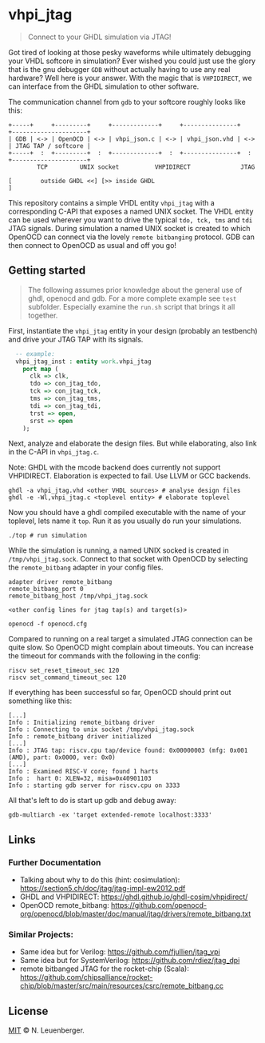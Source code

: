 # vhpi_jtag
> Connect to your GHDL simulation via JTAG!

Got tired of looking at those pesky waveforms while ultimately debugging your VHDL softcore in simulation? Ever wished you could just use the glory that is the gnu debugger `GDB` without actually having to use any real hardware? Well here is your answer. With the magic that is `VHPIDIRECT`, we can interface from the GHDL simulation to other software.

The communication channel from `gdb` to your softcore roughly looks like this:

```
+-----+     +---------+     +-------------+     +---------------+     +---------------------+
| GDB | <-> | OpenOCD | <-> | vhpi_json.c | <-> | vhpi_json.vhd | <-> | JTAG TAP / softcore |
+-----+  :  +---------+  :  +-------------+  :  +---------------+  :  +---------------------+
        TCP         UNIX socket          VHPIDIRECT              JTAG

[        outside GHDL <<] [>> inside GHDL                                                   ]
```

This repository contains a simple VHDL entity `vhpi_jtag` with a corresponding C-API that exposes a named UNIX socket.
The VHDL entity can be used wherever you want to drive the typical `tdo, tck, tms` and `tdi` JTAG signals. During simulation a named UNIX socket is created to which OpenOCD can connect via the lovely `remote bitbanging` protocol.
GDB can then connect to OpenOCD as usual and off you go!


## Getting started

> The following assumes prior knowledge about the general use of ghdl, openocd and gdb. For a more complete example see `test` subfolder. Especially examine the `run.sh` script that brings it all together.

First, instantiate the `vhpi_jtag` entity in your design (probably an testbench) and drive your JTAG TAP with its signals.

```vhdl
  -- example:
  vhpi_jtag_inst : entity work.vhpi_jtag
    port map (
      clk => clk,
      tdo => con_jtag_tdo,
      tck => con_jtag_tck,
      tms => con_jtag_tms,
      tdi => con_jtag_tdi,
      trst => open,
      srst => open
    );
```

Next, analyze and elaborate the design files. But while elaborating, also link in the C-API in `vhpi_jtag.c`.

Note: GHDL with the mcode backend does currently not support VHPIDIRECT. Elaboration is expected to fail. Use LLVM or GCC backends.

```shell
ghdl -a vhpi_jtag.vhd <other VHDL sources> # analyse design files
ghdl -e -Wl,vhpi_jtag.c <toplevel entity> # elaborate toplevel
```

Now you should have a ghdl compiled executable with the name of your toplevel, lets name it `top`. Run it as you usually do run your simulations.

```shell
./top # run simulation
```

While the simulation is running, a named UNIX socked is created in `/tmp/vhpi_jtag.sock`. Connect to that socket with OpenOCD by selecting the `remote_bitbang` adapter in your config files.

```
adapter driver remote_bitbang
remote_bitbang_port 0
remote_bitbang_host /tmp/vhpi_jtag.sock

<other config lines for jtag tap(s) and target(s)>
```

```shell
openocd -f openocd.cfg
```

Compared to running on a real target a simulated JTAG connection can be quite slow. So OpenOCD might complain about timeouts. You can increase the timeout for commands with the following in the config:

```
riscv set_reset_timeout_sec 120
riscv set_command_timeout_sec 120
```

If everything has been successful so far, OpenOCD should print out something like this:

```
[...]
Info : Initializing remote_bitbang driver
Info : Connecting to unix socket /tmp/vhpi_jtag.sock
Info : remote_bitbang driver initialized
[...]
Info : JTAG tap: riscv.cpu tap/device found: 0x00000003 (mfg: 0x001 (AMD), part: 0x0000, ver: 0x0)
[...]
Info : Examined RISC-V core; found 1 harts
Info :  hart 0: XLEN=32, misa=0x40901103
Info : starting gdb server for riscv.cpu on 3333
```

All that's left to do is start up gdb and debug away:

```shell
gdb-multiarch -ex 'target extended-remote localhost:3333'
```


## Links

### Further Documentation
- Talking about why to do this (hint: cosimulation): https://section5.ch/doc/jtag/jtag-impl-ew2012.pdf
- GHDL and VHPIDIRECT: https://ghdl.github.io/ghdl-cosim/vhpidirect/
- OpenOCD remote_bitbang: https://github.com/openocd-org/openocd/blob/master/doc/manual/jtag/drivers/remote_bitbang.txt

### Similar Projects:
- Same idea but for Verilog: https://github.com/fjullien/jtag_vpi
- Same idea but for SystemVerilog: https://github.com/rdiez/jtag_dpi
- remote bitbanged JTAG for the rocket-chip (Scala): https://github.com/chipsalliance/rocket-chip/blob/master/src/main/resources/csrc/remote_bitbang.cc


## License
[MIT](LICENSE) © N. Leuenberger.
